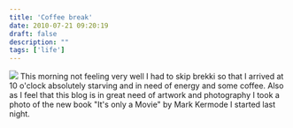 ```yaml
---
title: 'Coffee break'
date: 2010-07-21 09:20:19
draft: false
description: ""
tags: ['life']
---
```


[![](http://www.blog.big-andy.co.uk/wp-content/uploads/2010/07/l_2048_1536_39599117-4311-4D0C-834D-8F72BD52437B.jpeg)](http://www.blog.big-andy.co.uk/wp-content/uploads/2010/07/l_2048_1536_39599117-4311-4D0C-834D-8F72BD52437B.jpeg) This morning not feeling very well I had to skip brekki so that I arrived at 10 o'clock absolutely starving and in need of energy and some coffee. Also as I feel that this blog is in great need of artwork and photography I took a photo of the new book "It's only a Movie" by Mark Kermode I started last night.